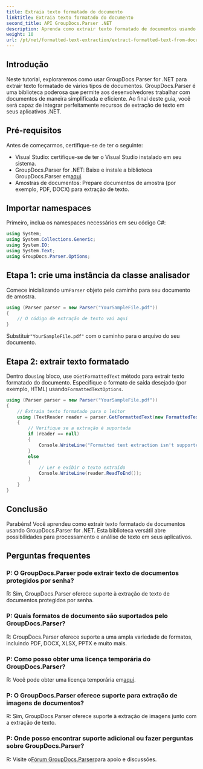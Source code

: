 ```yaml
---
title: Extraia texto formatado do documento
linktitle: Extraia texto formatado do documento
second_title: API GroupDocs.Parser .NET
description: Aprenda como extrair texto formatado de documentos usando GroupDocs.Parser for .NET. Extração de texto simples e eficiente para suas aplicações.
weight: 10
url: /pt/net/formatted-text-extraction/extract-formatted-text-from-document/
---
```

## Introdução
Neste tutorial, exploraremos como usar GroupDocs.Parser for .NET para extrair texto formatado de vários tipos de documentos. GroupDocs.Parser é uma biblioteca poderosa que permite aos desenvolvedores trabalhar com documentos de maneira simplificada e eficiente. Ao final deste guia, você será capaz de integrar perfeitamente recursos de extração de texto em seus aplicativos .NET.
## Pré-requisitos
Antes de começarmos, certifique-se de ter o seguinte:
- Visual Studio: certifique-se de ter o Visual Studio instalado em seu sistema.
-  GroupDocs.Parser for .NET: Baixe e instale a biblioteca GroupDocs.Parser em[aqui](https://releases.groupdocs.com/parser/net/).
- Amostras de documentos: Prepare documentos de amostra (por exemplo, PDF, DOCX) para extração de texto.
## Importar namespaces
Primeiro, inclua os namespaces necessários em seu código C#:
```csharp
using System;
using System.Collections.Generic;
using System.IO;
using System.Text;
using GroupDocs.Parser.Options;
```
## Etapa 1: crie uma instância da classe analisador
 Comece inicializando um`Parser` objeto pelo caminho para seu documento de amostra.
```csharp
using (Parser parser = new Parser("YourSampleFile.pdf"))
{
    // O código de extração de texto vai aqui
}
```
 Substituir`"YourSampleFile.pdf"` com o caminho para o arquivo do seu documento.

## Etapa 2: extrair texto formatado
 Dentro do`using` bloco, use o`GetFormattedText` método para extrair texto formatado do documento. Especifique o formato de saída desejado (por exemplo, HTML) usando`FormattedTextOptions`.
```csharp
using (Parser parser = new Parser("YourSampleFile.pdf"))
{
    // Extraia texto formatado para o leitor
    using (TextReader reader = parser.GetFormattedText(new FormattedTextOptions(FormattedTextMode.Html)))
    {
        // Verifique se a extração é suportada
        if (reader == null)
        {
            Console.WriteLine("Formatted text extraction isn't supported.");
        }
        else
        {
            // Ler e exibir o texto extraído
            Console.WriteLine(reader.ReadToEnd());
        }
    }
}
```

## Conclusão
Parabéns! Você aprendeu como extrair texto formatado de documentos usando GroupDocs.Parser for .NET. Esta biblioteca versátil abre possibilidades para processamento e análise de texto em seus aplicativos.

## Perguntas frequentes
### P: O GroupDocs.Parser pode extrair texto de documentos protegidos por senha?
R: Sim, GroupDocs.Parser oferece suporte à extração de texto de documentos protegidos por senha.
### P: Quais formatos de documento são suportados pelo GroupDocs.Parser?
R: GroupDocs.Parser oferece suporte a uma ampla variedade de formatos, incluindo PDF, DOCX, XLSX, PPTX e muito mais.
### P: Como posso obter uma licença temporária do GroupDocs.Parser?
 R: Você pode obter uma licença temporária em[aqui](https://purchase.groupdocs.com/temporary-license/).
### P: O GroupDocs.Parser oferece suporte para extração de imagens de documentos?
R: Sim, GroupDocs.Parser oferece suporte à extração de imagens junto com a extração de texto.
### P: Onde posso encontrar suporte adicional ou fazer perguntas sobre GroupDocs.Parser?
 R: Visite o[Fórum GroupDocs.Parser](https://forum.groupdocs.com/c/parser/17)para apoio e discussões.